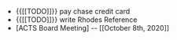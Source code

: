 - {{[[TODO]]}} pay chase credit card
- {{[[TODO]]}} write Rhodes Reference
- [ACTS Board Meeting] -- [[October 8th, 2020]]
